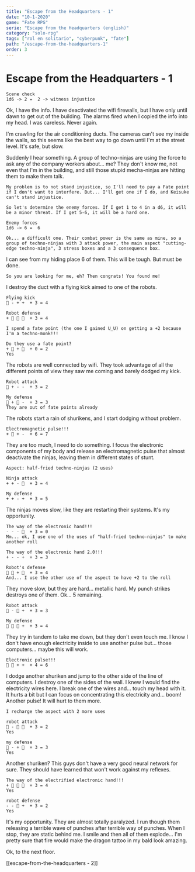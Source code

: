 ```yaml
---
title: "Escape from the Headquarters - 1"
date: "10-1-2020"
game: "Fate RPG"
serie: "Escape from the Headquarters (english)"
category: "solo-rpg"
tags: ["rol en solitario", "cyberpunk", "fate"]
path: "/escape-from-the-headquarters-1"
order: 3
---
```


# Escape from the Headquarters - 1

```
Scene check
1d6 -> 2 =  2 -> witness injustice
```

Ok, I have the info. I have deactivated the wifi firewalls, but I have only until dawn to get out of the building. The alarms fired when I copied the info into my head. I was careless. Never again.

I'm crawling for the air conditioning ducts. The cameras can't see my inside the walls, so this seems like the best way to go down until I'm at the street level. It's safe, but slow.

Suddenly I hear something. A group of techno-ninjas are using the force to ask any of the company workers about... me? They don't know me, not even that I'm in the building, and still those stupid mecha-ninjas are hitting them to make them talk.

```
My problem is to not stand injustice, so I'll need to pay a Fate point if I don't want to interfere. But... I'll get one if I do, and Keisuke can't stand injustice.

So let's determine the enemy forces. If I get 1 to 4 in a d6, it will be a minor threat. If I get 5-6, it will be a hard one.
```

```
Enemy forces
1d6 -> 6 =  6
```

```
Ok... a difficult one. Their combat power is the same as mine, so a group of techno-ninjas with 3 attack power, the main aspect "cutting-edge techno-ninja", 3 stress boxes and a 3 consequence box.
```

I can see from my hiding place 6 of them. This will be tough. But must be done.

`So you are looking for me, eh? Then congrats! You found me!`

I destroy the duct with a flying kick aimed to one of the robots.

```
Flying kick
͸ - + +  + 3 = 4
```

```
Robot defense
+ ͸ ͸ ͸  + 3 = 4
```

```
I spend a fate point (the one I gained U_U) on getting a +2 because I'm a techno-monk!!!
```

```
Do they use a fate point?
+ ͸ + ͸  + 0 = 2
Yes
```

The robots are well connected by wifi. They took advantage of all the different points of view they saw me coming and barely dodged my kick.

```
Robot attack
͸ + - -  + 3 = 2
```

```
My defense
͸ + ͸ -  + 3 = 3
They are out of fate points already
```

The robots start a rain of shurikens, and I start dodging without problem.

```
Electromagnetic pulse!!!
+ ͸ + -  + 6 = 7
```

They are too much, I need to do something. I focus the electronic components of my body and release an electromagnetic pulse that almost deactivate the ninjas, leaving them in different states of stunt.

```
Aspect: half-fried techno-ninjas (2 uses)
```

```
Ninja attack
+ + - ͸  + 3 = 4
```

```
My defense
+ + - +  + 3 = 5
```

The ninjas moves slow, like they are restarting their systems. It's my opportunity.

```
The way of the electronic hand!!!
- - - ͸  + 3 = 0
Mm... ok, I use one of the uses of "half-fried techno-ninjas" to make another roll
```

```
The way of the electronic hand 2.0!!!
+ - - +  + 3 = 3
```

```
Robot's defense
͸ ͸ + ͸  + 3 = 4
And... I use the other use of the aspect to have +2 to the roll
```

They move slow, but they are hard... metallic hard. My punch strikes destroys one of them. Ok... 5 remaining.

```
Robot attack
͸ - ͸ +  + 3 = 3
```

```
My defense
͸ ͸ ͸ +  + 3 = 4
```

They try in tandem to take me down, but they don't even touch me. I know I don't have enough electricity inside to use another pulse but... those computers... maybe this will work.

```
Electronic pulse!!!
͸ ͸ + +  + 4 = 6
```

I dodge another shuriken and jump to the other side of the line of computers. I destroy one of the sides of the wall. I knew I would find the electricity wires here. I break one of the wires and... touch my head with it. It hurts a bit but I can focus on concentrating this electricity and... boom! Another pulse! It will hurt to them more.

```
I recharge the aspect with 2 more uses
```

```
robot attack
͸ - ͸ ͸  + 3 = 2
Yes
```

```
my defense
͸ - + ͸  + 3 = 3
Yes
```

Another shuriken? This guys don't have a very good neural network for sure. They should have learned that won't work against my reflexes.

```
The way of the electrified electronic hand!!!
+ ͸ ͸ ͸  + 3 = 4
Yes
```

```
robot defense
- - ͸ +  + 3 = 2
Yes
```

It's my opportunity. They are almost totally paralyzed. I run though them releasing a terrible wave of punches after terrible way of punches. When I stop, they are static behind me. I smile and then all of them explode... I'm pretty sure that fire would make the dragon tattoo in my bald look amazing.

Ok, to the next floor.

[[escape-from-the-headquarters - 2]]
